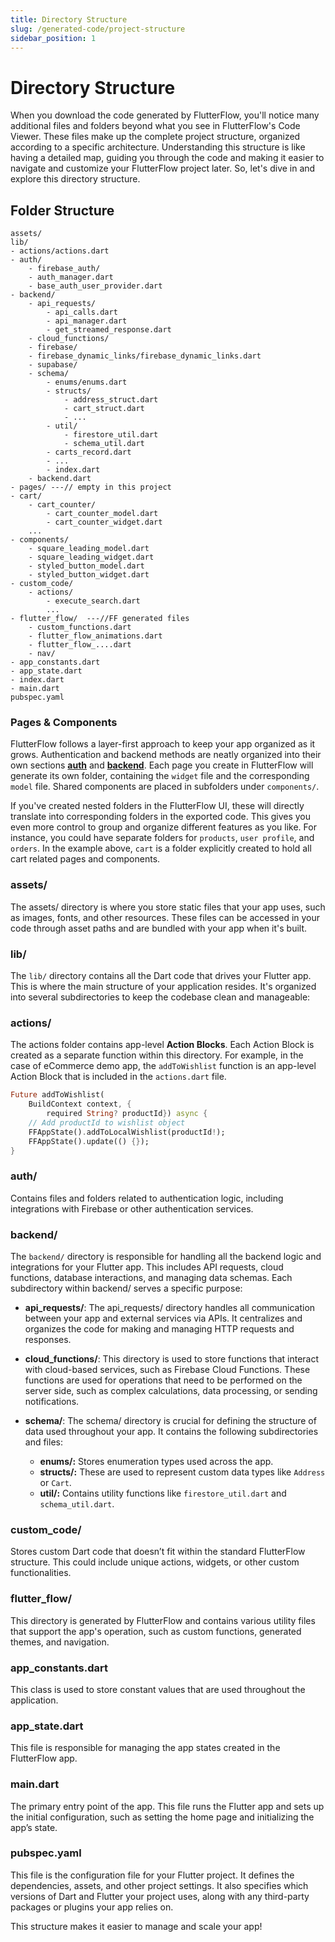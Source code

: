 ```yaml
---
title: Directory Structure 
slug: /generated-code/project-structure
sidebar_position: 1
---
```


# Directory Structure

When you download the code generated by FlutterFlow, you'll notice many additional files and folders beyond what you see in FlutterFlow's Code Viewer. These files make up the complete project structure, organized according to a specific architecture. Understanding this structure is like having a detailed map, guiding you through the code and making it easier to navigate and customize your FlutterFlow project later. So, let's dive in and explore this directory structure.

## Folder Structure

```
assets/
lib/
- actions/actions.dart
- auth/
    - firebase_auth/
    - auth_manager.dart
    - base_auth_user_provider.dart
- backend/
    - api_requests/
        - api_calls.dart
        - api_manager.dart
        - get_streamed_response.dart
    - cloud_functions/
    - firebase/
    - firebase_dynamic_links/firebase_dynamic_links.dart
    - supabase/
    - schema/
        - enums/enums.dart
        - structs/
            - address_struct.dart
            - cart_struct.dart
            - ...
        - util/
            - firestore_util.dart
            - schema_util.dart
        - carts_record.dart 
        - ...
        - index.dart
    - backend.dart
- pages/ ---// empty in this project
- cart/
    - cart_counter/
        - cart_counter_model.dart
        - cart_counter_widget.dart
    ...
- components/
    - square_leading_model.dart
    - square_leading_widget.dart
    - styled_button_model.dart
    - styled_button_widget.dart
- custom_code/
    - actions/
        - execute_search.dart
        ...
- flutter_flow/  ---//FF generated files
    - custom_functions.dart
    - flutter_flow_animations.dart
    - flutter_flow_....dart
    - nav/
- app_constants.dart
- app_state.dart
- index.dart
- main.dart
pubspec.yaml
```
### Pages & Components

FlutterFlow follows a layer-first approach to keep your app organized as it grows. Authentication and backend methods are neatly organized into their own sections **[auth](#auth)** and **[backend](#backend)**. Each page you create in FlutterFlow will generate its own folder, containing the `widget` file and the corresponding `model` file. Shared components are placed in subfolders under `components/`.

If you've created nested folders in the FlutterFlow UI, these will directly translate into corresponding folders in the exported code. This gives you even more control to group and organize different features as you like. For instance, you could have separate folders for `products`, `user profile`, and `orders`. In the example above, `cart` is a folder explicitly created to hold all cart related pages and components.

### assets/
The assets/ directory is where you store static files that your app uses, such as images, fonts, and other resources. These files can be accessed in your code through asset paths and are bundled with your app when it's built.

### lib/
The `lib/` directory contains all the Dart code that drives your Flutter app. This is where the main structure of your application resides. It's organized into several subdirectories to keep the codebase clean and manageable:

### actions/
The actions folder contains app-level **Action Blocks**. Each Action Block is created as a separate function within this directory. For example, in the case of eCommerce demo app, the `addToWishlist` function is an app-level Action Block that is included in the `actions.dart` file.

```dart
Future addToWishlist(
    BuildContext context, {
        required String? productId}) async {
    // Add productId to wishlist object
    FFAppState().addToLocalWishlist(productId!);
    FFAppState().update(() {});
}
```

### auth/
Contains files and folders related to authentication logic, including integrations with Firebase or other authentication services.

### backend/
The `backend/` directory is responsible for handling all the backend logic and integrations for your Flutter app. This includes API requests, cloud functions, database interactions, and managing data schemas. Each subdirectory within backend/ serves a specific purpose:

- **api_requests/**: The api_requests/ directory handles all communication between your app and external services via APIs. It centralizes and organizes the code for making and managing HTTP requests and responses.

- **cloud_functions/**: This directory is used to store functions that interact with cloud-based services, such as Firebase Cloud Functions. These functions are used for operations that need to be performed on the server side, such as complex calculations, data processing, or sending notifications.

- **schema/**: The schema/ directory is crucial for defining the structure of data used throughout your app. It contains the following subdirectories and files:
  - **enums/:** Stores enumeration types used across the app. 
  - **structs/:** These are used to represent custom data types like `Address` or `Cart`. 
  - **util/:** Contains utility functions like `firestore_util.dart` and `schema_util.dart`.

### custom_code/
Stores custom Dart code that doesn’t fit within the standard FlutterFlow structure. This could include unique actions, widgets, or other custom functionalities.

### flutter_flow/
This directory is generated by FlutterFlow and contains various utility files that support the app's operation, such as custom functions, generated themes, and navigation. 

### app_constants.dart
This class is used to store constant values that are used throughout the application.

### app_state.dart
This file is responsible for managing the app states created in the FlutterFlow app.

### main.dart
The primary entry point of the app. This file runs the Flutter app and sets up the initial configuration, such as setting the home page and initializing the app’s state.

### pubspec.yaml
This file is the configuration file for your Flutter project. It defines the dependencies, assets, and other project settings. It also specifies which versions of Dart and Flutter your project uses, along with any third-party packages or plugins your app relies on.


This structure makes it easier to manage and scale your app!
